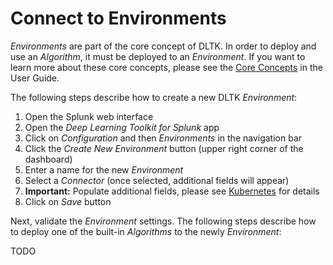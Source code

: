 # Connect to Environments

*Environments* are part of the core concept of DLTK. In order to deploy and use an *Algorithm*, it must be deployed to an *Environment*. If you want to learn more about these core concepts, please see the [Core Concepts](../../user/core/README.md) in the User Guide.

The following steps describe how to create a new DLTK *Environment*:

1. Open the Splunk web interface
2. Open the *Deep Learning Toolkit for Splunk* app
3. Click on *Configuration* and then *Environments* in the navigation bar
4. Click the *Create New Environment* button (upper right corner of the dashboard)
5. Enter a name for the new *Environment*
6. Select a *Connector* (once selected, additional fields will appear)
7. **Important:** Populate additional fields, please see [Kubernetes](kubernetes.md) for details
8. Click on *Save* button

Next, validate the *Environment* settings. The following steps describe how to deploy one of the built-in *Algorithms* to the newly *Environment*:

TODO
